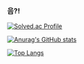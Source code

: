 ### 음?!


[![Solved.ac Profile](http://mazassumnida.wtf/api/v2/generate_badge?boj=kwnoyng)](https://solved.ac/kwnoyng/)


[![Anurag's GitHub stats](https://github-readme-stats.vercel.app/api?username=kwnoyng)](https://github.com/kwnoyng/github-readme-stats)


[![Top Langs](https://github-readme-stats.vercel.app/api/top-langs/?username=kwnoyng&layout=compact)](https://github.com/kwnoyng/github-readme-stats)
